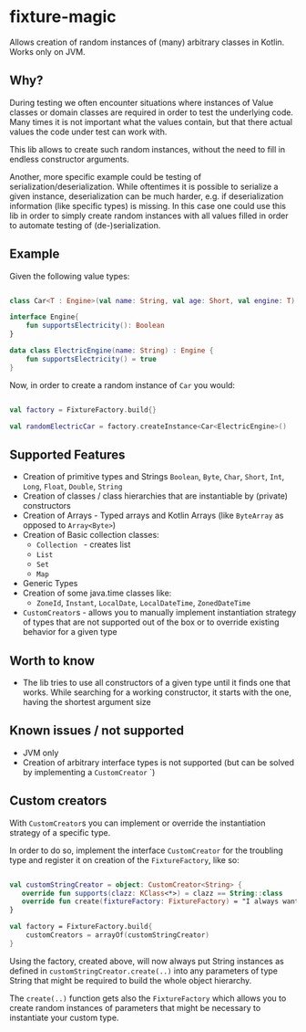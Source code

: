 # fixture-magic

Allows creation of random instances of (many) arbitrary classes in Kotlin.
Works only on JVM.

## Why?
During testing we often encounter situations where instances of Value classes or domain classes
are required in order to test the underlying code. Many times it is not important what the values contain,
but that there actual values the code under test can work with.

This lib allows to create such random instances, without the need to fill in
endless constructor arguments.

Another, more specific example could be testing of serialization/deserialization. While  oftentimes
it is possible to serialize a given instance, deserialization can be much harder, e.g. if deserialization
information (like specific types) is missing. In this case one could use this lib in order to simply create 
random instances with all values filled in order to automate testing of (de-)serialization.

## Example

Given the following value types:
```kotlin

class Car<T : Engine>(val name: String, val age: Short, val engine: T)

interface Engine{
    fun supportsElectricity(): Boolean 
}

data class ElectricEngine(name: String) : Engine {
    fun supportsElectricity() = true
}

```

Now, in order to create a random instance of `Car` you would:
```kotlin

val factory = FixtureFactory.build{}

val randomElectricCar = factory.createInstance<Car<ElectricEngine>()

```

## Supported Features

 * Creation of primitive types and Strings
   `Boolean`, `Byte`, `Char`, `Short`, `Int`, `Long`, `Float`, `Double`, `String`
 * Creation of classes / class hierarchies that are instantiable by (private) constructors
 * Creation of Arrays - Typed arrays and Kotlin Arrays (like `ByteArray` as opposed to `Array<Byte>`)
 * Creation of Basic collection classes: 
    * `Collection ` - creates list
    * `List`    
    * `Set`    
    * `Map`
 * Generic Types  
 * Creation of some java.time classes like:
    * `ZoneId`, `Instant`, `LocalDate`, `LocalDateTime`, `ZonedDateTime` 
 * `CustomCreator`s - allows you to manually implement instantiation strategy of types that are not supported out of the box
    or to override existing behavior for a given type

## Worth to know
 
  * The lib tries to use all constructors of a given type until it finds one that works. While searching for a working constructor,
    it starts with the one, having the shortest argument size

## Known issues / not supported
 * JVM only
 * Creation of arbitrary interface types is not supported (but can be solved by implementing a `CustomCreator` `)

## Custom creators
With `CustomCreator`s you can implement or override the instantiation strategy of a specific type.

In order to do so, implement the interface `CustomCreator` for the troubling type and register it on
creation of the `FixtureFactory`, like so:

```kotlin

val customStringCreator = object: CustomCreator<String> {
   override fun supports(clazz: KClass<*>) = clazz == String::class
   override fun create(fixtureFactory: FixtureFactory) = "I always want this string"
}

val factory = FixtureFactory.build{
    customCreators = arrayOf(customStringCreator)
}

```
Using the factory, created above, will now always put String instances as defined in `customStringCreator.create(..)`
into any parameters of type String that might be required to build the whole object hierarchy.

The `create(..)` function gets also the `FixtureFactory` which allows you to create random instances of parameters that might
be necessary to instantiate your custom type.